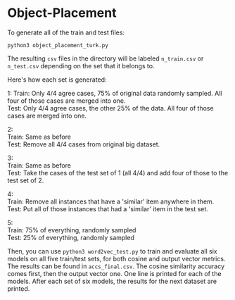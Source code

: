 # Object-Placement

To generate all of the train and test files:

`python3 object_placement_turk.py`

The resulting `csv` files in the directory will be labeled `n_train.csv` or `n_test.csv` depending on the set that it belongs to.

Here's how each set is generated:  

1:
Train: Only 4/4 agree cases, 75% of original data randomly sampled. All four of those cases are merged into one.  
Test: Only 4/4 agree cases, the other 25% of the data. All four of those cases are merged into one.

2:  
Train: Same as before  
Test: Remove all 4/4 cases from original big dataset.

3:  
Train: Same as before  
Test: Take the cases of the test set of 1 (all 4/4) and add four of those to the test set of 2.

4:  
Train: Remove all instances that have a 'similar' item anywhere in them.  
Test: Put all of those instances that had a 'similar' item in the test set.

5:  
Train: 75% of everything, randomly sampled  
Test: 25% of everything, randomly sampled



Then, you can use
`python3 word2vec_test.py` 
to train and evaluate all six models on all five train/test sets, for both cosine and output vector metrics.
The results can be found in `accs_final.csv`. The cosine similarity accuracy comes first, then the output vector one.
One line is printed for each of the models. After each set of six models, the results for the next dataset are printed.
